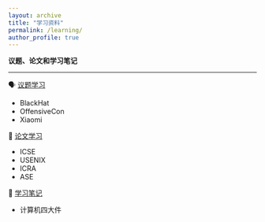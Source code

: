 ```yaml
---
layout: archive
title: "学习资料"
permalink: /learning/
author_profile: true
---
```


**议题、论文和学习笔记**

---

🗣️ [议题学习](./topic/)
- BlackHat
- OffensiveCon
- Xiaomi

📜 [论文学习](./paper/)
- ICSE
- USENIX
- ICRA
- ASE

📔 [学习笔记](./note/)
- 计算机四大件




